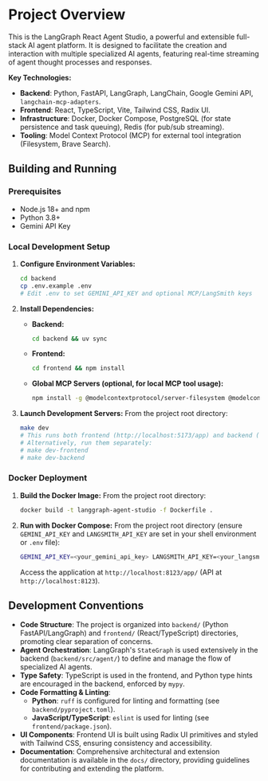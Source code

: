 # Project Overview

This is the LangGraph React Agent Studio, a powerful and extensible full-stack AI agent platform. It is designed to facilitate the creation and interaction with multiple specialized AI agents, featuring real-time streaming of agent thought processes and responses.

**Key Technologies:**
*   **Backend**: Python, FastAPI, LangGraph, LangChain, Google Gemini API, `langchain-mcp-adapters`.
*   **Frontend**: React, TypeScript, Vite, Tailwind CSS, Radix UI.
*   **Infrastructure**: Docker, Docker Compose, PostgreSQL (for state persistence and task queuing), Redis (for pub/sub streaming).
*   **Tooling**: Model Context Protocol (MCP) for external tool integration (Filesystem, Brave Search).

## Building and Running

### Prerequisites
*   Node.js 18+ and npm
*   Python 3.8+
*   Gemini API Key

### Local Development Setup

1.  **Configure Environment Variables:**
    ```bash
    cd backend
    cp .env.example .env
    # Edit .env to set GEMINI_API_KEY and optional MCP/LangSmith keys
    ```

2.  **Install Dependencies:**
    *   **Backend:**
        ```bash
        cd backend && uv sync
        ```
    *   **Frontend:**
        ```bash
        cd frontend && npm install
        ```
    *   **Global MCP Servers (optional, for local MCP tool usage):**
        ```bash
        npm install -g @modelcontextprotocol/server-filesystem @modelcontextprotocol/server-brave-search
        ```

3.  **Launch Development Servers:**
    From the project root directory:
    ```bash
    make dev
    # This runs both frontend (http://localhost:5173/app) and backend (http://localhost:2024) concurrently.
    # Alternatively, run them separately:
    # make dev-frontend
    # make dev-backend
    ```

### Docker Deployment

1.  **Build the Docker Image:**
    From the project root directory:
    ```bash
    docker build -t langgraph-agent-studio -f Dockerfile .
    ```

2.  **Run with Docker Compose:**
    From the project root directory (ensure `GEMINI_API_KEY` and `LANGSMITH_API_KEY` are set in your shell environment or `.env` file):
    ```bash
    GEMINI_API_KEY=<your_gemini_api_key> LANGSMITH_API_KEY=<your_langsmith_api_key> docker-compose up
    ```
    Access the application at `http://localhost:8123/app/` (API at `http://localhost:8123`).

## Development Conventions

*   **Code Structure**: The project is organized into `backend/` (Python FastAPI/LangGraph) and `frontend/` (React/TypeScript) directories, promoting clear separation of concerns.
*   **Agent Orchestration**: LangGraph's `StateGraph` is used extensively in the backend (`backend/src/agent/`) to define and manage the flow of specialized AI agents.
*   **Type Safety**: TypeScript is used in the frontend, and Python type hints are encouraged in the backend, enforced by `mypy`.
*   **Code Formatting & Linting**:
    *   **Python**: `ruff` is configured for linting and formatting (see `backend/pyproject.toml`).
    *   **JavaScript/TypeScript**: `eslint` is used for linting (see `frontend/package.json`).
*   **UI Components**: Frontend UI is built using Radix UI primitives and styled with Tailwind CSS, ensuring consistency and accessibility.
*   **Documentation**: Comprehensive architectural and extension documentation is available in the `docs/` directory, providing guidelines for contributing and extending the platform.
